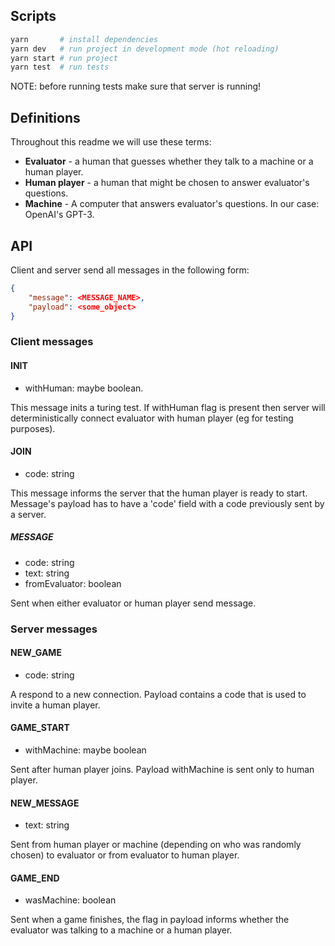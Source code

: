 ## Scripts

```bash
yarn       # install dependencies
yarn dev   # run project in development mode (hot reloading)
yarn start # run project
yarn test  # run tests
```
NOTE: before running tests make sure that server is running!

## Definitions

Throughout this readme we will use these terms:

- **Evaluator** - a human that guesses whether they talk to a machine or a human player.
- **Human player** - a human that might be chosen to answer evaluator's questions.
- **Machine** - A computer that answers evaluator's questions. In our case: OpenAI's GPT-3.


## API 

Client and server send all messages in the following form:
```json
{
    "message": <MESSAGE_NAME>,
    "payload": <some_object>
}

```

### Client messages

#### INIT
- withHuman: maybe boolean.

This message inits a turing test. 
If withHuman flag is present then server will deterministically connect evaluator with human player (eg for testing purposes).

#### JOIN
- code: string

This message informs the server that the human player is ready to start.
Message's payload has to have a 'code' field with a code previously sent by a server.

##### MESSAGE
- code: string
- text: string
- fromEvaluator: boolean

Sent when either evaluator or human player send message.

### Server messages

#### NEW_GAME

- code: string

A respond to a new connection. Payload contains a code that is used to invite a human player.

#### GAME_START
- withMachine: maybe boolean

Sent after human player joins. Payload withMachine is sent only to human player.

#### NEW_MESSAGE
- text: string

Sent from human player or machine (depending on who was randomly chosen) to evaluator
or from evaluator to human player.

#### GAME_END
- wasMachine: boolean

Sent when a game finishes, the flag in payload informs whether the evaluator was talking to a machine or a human player.